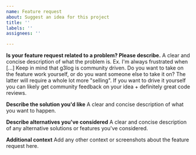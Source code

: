 ```yaml
---
name: Feature request
about: Suggest an idea for this project
title: ''
labels: ''
assignees: ''

---
```


**Is your feature request related to a problem? Please describe.**
A clear and concise description of what the problem is. Ex. I'm always frustrated when [...]
Keep in mind that g3log is community driven.  Do you want to take on the feature work yourself, or do you want someone else to take it on? The latter will require a whole lot more "selling". If you want to drive it yourself you can likely get community feedback on your idea + definitely great code reviews. 

**Describe the solution you'd like**
A clear and concise description of what you want to happen.

**Describe alternatives you've considered**
A clear and concise description of any alternative solutions or features you've considered.

**Additional context**
Add any other context or screenshots about the feature request here.
